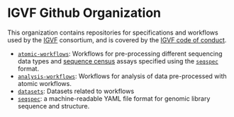 # IGVF Github Organization

This organization contains repositories for specifications and workflows used by the [IGVF](https://igvf.org/) consortium, and is covered by the [IGVF code of conduct](https://igvf.org/code-of-conduct/). 

- [`atomic-workflows`](https://github.com/IGVF/atomic-workflows): Workflows for pre-processing different sequencing data types and [sequence census](https://www.nature.com/articles/nmeth1157) assays specified using the [`seqspec`](https://github.com/IGVF/seqspec) format.
- [`analysis-workflows`](https://github.com/IGVF/analysis-workflows): Workflows for analysis of data pre-processed with atomic workflows.
- [`datasets`](https://github.com/IGVF/datasets): Datasets related to workflows
- [`seqspec`](https://github.com/IGVF/seqspec): a machine-readable YAML file format for genomic library sequence and structure.
